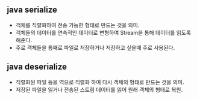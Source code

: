 ## java serialize
- 객체를 직렬화하여 전송 가능한 형태로 만드는 것을 의미.
- 객체들의 데이터를 연속적인 데이터로 변형하여 Stream을 통해 데이터를 읽도록 해준다.
- 주로 객체들을 통째로 파일로 저장하거나 저장하고 싶을때 주로 사용된다.

## java deserialize
- 직렬화된 파일 등을 역으로 직렬화 하여 다시 객체의 형태로 만드는 것을 의미.
- 저장된 파일을 읽거나 전송된 스트림 데이터를 읽어 원래 객체의 형태로 복원.
